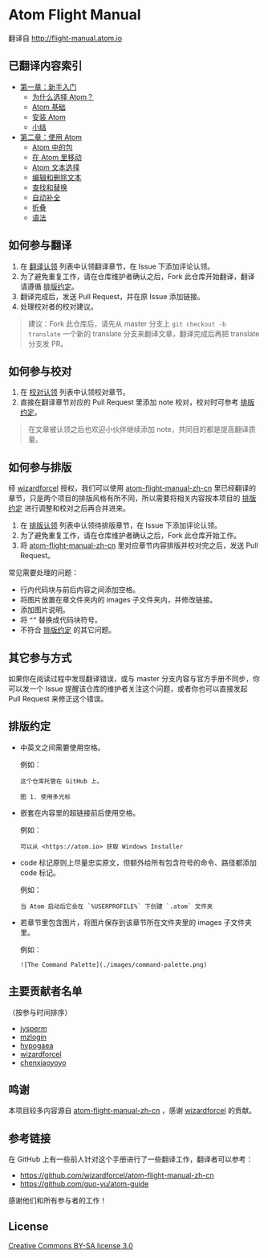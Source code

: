 # Atom Flight Manual

翻译自 <http://flight-manual.atom.io>

## 已翻译内容索引

* [第一章：新手入门](./chapter-1-getting-started/)
    * [为什么选择 Atom？](./chapter-1-getting-started/why-atom.md)
    * [Atom 基础](./chapter-1-getting-started/atom-basics.md)
    * [安装 Atom](./chapter-1-getting-started/installing-atom.md)
    * [小结](./chapter-1-getting-started/summary.md)
* [第二章：使用 Atom](./chapter-2-using-atom/)
    * [Atom 中的包](./chapter-2-using-atom/atom-packages.md)
    * [在 Atom 里移动](./chapter-2-using-atom/moving-in-atom.md)
    * [Atom 文本选择](./chapter-2-using-atom/atom-selections.md)
    * [编辑和删除文本](./chapter-2-using-atom/editing-and-deleting-text.md)
    * [查找和替换](./chapter-2-using-atom/find-and-replace.md)
    * [自动补全](./chapter-2-using-atom/autocomplete.md)
    * [折叠](./chapter-2-using-atom/folding.md)
    * [语法](./chapter-2-using-atom/grammar.md)

## 如何参与翻译

1. 在 [翻译认领](https://github.com/atom-china/manual/issues?q=is%3Aissue+is%3Aopen+label%3A翻译认领) 列表中认领翻译章节，在 Issue 下添加评论认领。
2. 为了避免重复工作，请在仓库维护者确认之后，Fork 此仓库开始翻译，翻译请遵循 [排版约定][]。
3. 翻译完成后，发送 Pull Request，并在原 Issue 添加链接。
4. 处理校对者的校对建议。

> 建议：Fork 此仓库后，请先从 master 分支上 `git checkout -b translate` 一个新的 translate 分支来翻译文章，翻译完成后再把 translate 分支发 PR。

## 如何参与校对

1. 在 [校对认领](https://github.com/atom-china/manual/issues?q=is%3Aissue+is%3Aopen+label%3A校对认领) 列表中认领校对章节。
2. 直接在翻译章节对应的 Pull Request 里添加 note 校对，校对时可参考 [排版约定][]。

> 在文章被认领之后也欢迎小伙伴继续添加 note，共同目的都是提高翻译质量。

## 如何参与排版

经 [wizardforcel][] 授权，我们可以使用 [atom-flight-manual-zh-cn][] 里已经翻译的章节，只是两个项目的排版风格有所不同，所以需要将相关内容按本项目的 [排版约定][] 进行调整和校对之后再合并进来。

1. 在 [排版认领](https://github.com/atom-china/manual/issues?q=is%3Aissue+is%3Aopen+label%3A排版认领) 列表中认领待排版章节，在 Issue 下添加评论认领。
2. 为了避免重复工作，请在仓库维护者确认之后，Fork 此仓库开始工作。
3. 将 [atom-flight-manual-zh-cn][] 里对应章节内容排版并校对完之后，发送 Pull Request。

常见需要处理的问题：

* 行内代码块与前后内容之间添加空格。
* 将图片放置在章文件夹内的 images 子文件夹内，并修改链接。
* 添加图片说明。
* 将 `“”` 替换成代码块符号。
* 不符合 [排版约定][] 的其它问题。

## 其它参与方式

如果你在阅读过程中发现翻译错误，或与 master 分支内容与官方手册不同步，你可以发一个 Issue 提醒该仓库的维护者关注这个问题，或者你也可以直接发起 Pull Request 来修正这个错误。

## 排版约定

* 中英文之间需要使用空格。

  例如：

  ```
  这个仓库托管在 GitHub 上。

  图 1. 使用多光标
  ```

* 嵌套在内容里的超链接前后使用空格。

  例如：

  ```
  可以从 <https://atom.io> 获取 Windows Installer
  ```

* code 标记原则上尽量忠实原文，但额外给所有包含符号的命令、路径都添加 code 标记。

  例如：

  ```
  当 Atom 启动后它会在 `%USERPROFILE%` 下创建 `.atom` 文件夹
  ```

* 若章节里包含图片，将图片保存到该章节所在文件夹里的 images 子文件夹里。

  例如：

  ```
  ![The Command Palette](./images/command-palette.png)
  ```

## 主要贡献者名单

（按参与时间排序）

* [jysperm](https://github.com/jysperm)
* [mzlogin](https://github.com/mzlogin)
* [hypogaea](https://github.com/hypogaea)
* [wizardforcel][]
* [chenxiaoyoyo](https://github.com/chenxiaoyoyo)

## 鸣谢

本项目较多内容源自 [atom-flight-manual-zh-cn][] ，感谢 [wizardforcel][] 的贡献。

## 参考链接

在 GitHub 上有一些前人针对这个手册进行了一些翻译工作，翻译者可以参考：

* <https://github.com/wizardforcel/atom-flight-manual-zh-cn>
* <https://github.com/guo-yu/atom-guide>

感谢他们和所有参与者的工作！

## License

[Creative Commons BY-SA license 3.0](./LICENSE)

[排版约定]: #排版约定
[wizardforcel]: https://github.com/wizardforcel
[atom-flight-manual-zh-cn]: https://github.com/wizardforcel/atom-flight-manual-zh-cn
